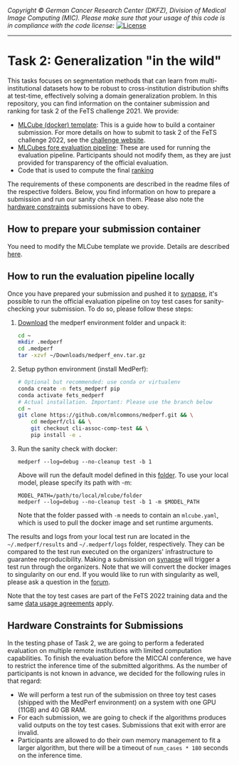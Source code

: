 _Copyright © German Cancer Research Center (DKFZ), Division of Medical Image Computing (MIC). Please make sure that your usage of this code is in compliance with the code license:_
[![License](https://img.shields.io/badge/License-Apache%202.0-blue.svg)](./LICENSE)

---

# Task 2: Generalization "in the wild"

This tasks focuses on segmentation methods that can learn from multi-institutional datasets how to be robust to cross-institution distribution shifts at test-time, effectively solving a domain generalization problem. In this repository, you can find information on the container submission and ranking for task 2 of the FeTS challenge 2021. We provide:

- [MLCube (docker) template](mlcubes/model): This is a guide how to build a container submission. For more details on how to submit to task 2 of the FeTS challenge 2022, see the [challenge website](https://www.synapse.org/#!Synapse:syn28546456/wiki/617255).
- [MLCubes fore evaluation pipeline](mlcubes): These are used for running the evaluation pipeline. Participants should not modify them, as they are just provided for transparency of the official evaluation.
- Code that is used to compute the final [ranking](ranking)

The requirements of these components are described in the readme files of the respective folders. Below, you find information on how to prepare a submission and run our sanity check on them. Please also note the [hardware constraints](#hardware-constraints-for-submissions) submissions have to obey.

## How to prepare your submission container

You need to modify the MLCube template we provide. Details are described [here](mlcubes/model).

## How to run the evaluation pipeline locally

Once you have prepared your submission and pushed it to [synapse](https://www.synapse.org/#!Synapse:syn28546456/wiki/617255), it's possible to run the official evaluation pipeline on toy test cases for sanity-checking your submission. To do so, please follow these steps:

1. [Download](https://hub.dkfz.de/s/Ctb6bQ7mbiwM6Af) the medperf environment folder and unpack it:
    ```bash
    cd ~
    mkdir .medperf
    cd .medperf
    tar -xzvf ~/Downloads/medperf_env.tar.gz
    ```
2. Setup python environment (install MedPerf):
    ```bash
    # Optional but recommended: use conda or virtualenv
    conda create -n fets_medperf pip
    conda activate fets_medperf
    # Actual installation. Important: Please use the branch below
    cd ~
    git clone https://github.com/mlcommons/medperf.git && \
        cd medperf/cli && \
        git checkout cli-assoc-comp-test && \
        pip install -e .
    ```
3. Run the sanity check with docker:
    ```
    medperf --log=debug --no-cleanup test -b 1
    ```
    Above will run the default model defined in this [folder](mlcubes/model/mlcube/). To use your local model, please specify its path with -m:
    ```
    MODEL_PATH=/path/to/local/mlcube/folder
    medperf --log=debug --no-cleanup test -b 1 -m $MODEL_PATH
    ```
    Note that the folder passed with `-m` needs to contain an `mlcube.yaml`, which is used to pull the docker image and set runtime arguments.

The results and logs from your local test run are located in the `~/.medperf/results` and `~/.medperf/logs` folder, respectively. They can be compared to the test run executed on the organizers' infrastructure to guarantee reproducibility. Making a submission on [synapse](https://www.synapse.org/#!Synapse:syn28546456/wiki/617255) will trigger a test run through the organizers. Note that we will convert the docker images to singularity on our end. If you would like to run with singularity as well, please ask a question in the [forum](https://www.synapse.org/#!Synapse:syn28546456/discussion/default).

Note that the toy test cases are part of the FeTS 2022 training data and the same [data usage agreements](https://www.synapse.org/#!Synapse:syn28546456/wiki/617246) apply.

## Hardware Constraints for Submissions

In the testing phase of Task 2, we are going to perform a federated evaluation on multiple remote institutions with limited computation capabilities. To finish the evaluation before the MICCAI conference, we have to restrict the inference time of the submitted algorithms. As the number of participants is not known in advance, we decided for the following rules in that regard:

- We will perform a test run of the submission on three toy test cases (shipped with the MedPerf environment) on a system with one GPU (11GB) and 40 GB RAM.
- For each submission, we are going to check if the algorithms produces valid outputs on the toy test cases. Submissions that exit with error are invalid.
- Participants are allowed to do their own memory management to fit a larger algorithm, but there will be a timeout of `num_cases * 180` seconds on the inference time.
<!-- - After conversion to a singularity image file, each submission has to be smaller than 12GB. Participants will be notified if this limit is exceeded during the test run. -->
